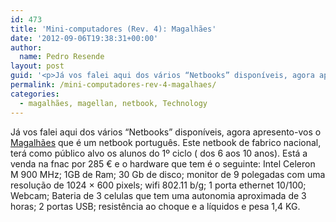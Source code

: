 ```yaml
---
id: 473
title: 'Mini-computadores (Rev. 4): Magalhães'
date: '2012-09-06T19:38:31+00:00'
author: 
  name: Pedro Resende
layout: post
guid: '<p>Já vos falei aqui dos vários “Netbooks” disponíveis, agora apresento-vos o <a href="http://www.portatilmagalhaes.com/" target="_blank">Magalhães</a> que é um netbook português. Este netbook de fabrico nacional, terá como público alvo os alunos do 1º ci'
permalink: /mini-computadores-rev-4-magalhaes/
categories:
  - magalhães, magellan, netbook, Technology
---
```

Já vos falei aqui dos vários “Netbooks” disponíveis, agora apresento-vos o <a href="http://www.portatilmagalhaes.com/" target="_blank">Magalhães</a> que é um netbook português. Este netbook de fabrico nacional, terá como público alvo os alunos do 1º ciclo ( dos 6 aos 10 anos). Está a venda na fnac por 285 € e o hardware que tem é o seguinte: Intel Celeron M 900 MHz; 1GB de Ram; 30 Gb de disco; monitor de 9 polegadas com uma resolução de 1024 × 600 pixels; wifi 802.11 b/g; 1 porta ethernet 10/100; Webcam; Bateria de 3 celulas que tem uma autonomia aproximada de 3 horas; 2 portas USB; resistência ao choque e a líquidos e pesa 1,4 KG.